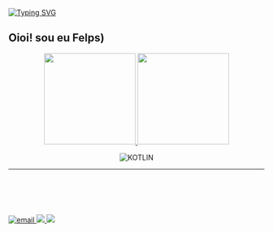 [![Typing SVG](https://readme-typing-svg.herokuapp.com?font=Fira+Code&color=%F046E311&size=22&width=450&lines=%3C+Hi!+It's+me!+Felps!+%2F%3E;%3C+Welcome+to+my+github+profile+%2F%3E)](https://git.io/typing-svg)

## Oioi! sou eu Felps)

<div align="center">
  <a href="https://github.com/Fells778" target="_blank">
    <img height="180rem" src="https://github-readme-stats.vercel.app/api?username=Fells778&show_icons=true&theme=dark&include_all_commits=true&count_private=true"/>
    <!--STATUS DE LINGUAGEM-->
    <img height="180rem" src="https://github-readme-stats.vercel.app/api/top-langs/?username=Fells778&layout=compact&theme=dark&include_all_commits=true&count_private=true&cache_seconds=7000">
  </a>
</div>

<div  align="center">
  
![KOTLIN](https://img.shields.io/static/v1?label=ANDROID&labelColor=4b53ff&message=KOTLIN&color=130000&logo=KOTLIN&logoColor=ffffff&style=flat-square)

</div>

---

<marquee>
  <div align="center">
    <img alt="android" height="30" src="https://icongr.am/devicon/android-plain.svg?size=139&color=3cc62a"/>
    <p>ANDROID DEVELOPER</p> 
  </div>
</marquee>

<div>
  <a href="mailto:felps@felps.com" target="_blank">
    <img alt="email" src="https://img.shields.io/badge/-Gmail-%23333?style=for-the-badge&logo=gmail&logoColor=white"/>
  </a>

  <a href="https://linkedin.com/felps" target="_blank">
    <img src="https://img.shields.io/badge/-LinkedIn-%230077B5?style=for-the-badge&logo=linkedin&logoColor=white"/>
  </a> 
  
  <a href="https://instagram.com/lipe.s.s778" target="_blank">
    <img src="https://img.shields.io/badge/-Instagram-%23E4405F?style=for-the-badge&logo=instagram&logoColor=white" target="_blank">
  </a>
</div>

